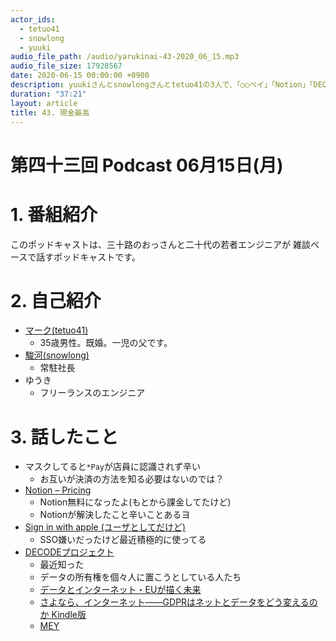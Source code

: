 ```yaml
---
actor_ids:
  - tetuo41
  - snowlong
  - yuuki
audio_file_path: /audio/yarukinai-43-2020_06_15.mp3
audio_file_size: 17928567
date: 2020-06-15 00:00:00 +0900
description: yuukiさんとsnowlongさんとtetuo41の3人で、「○○ペイ」「Notion」「DECODEプロジェクト」について話しました。
duration: "37:21"
layout: article
title: 43. 現金最高
---
```


# 第四十三回 Podcast 06月15日(月)

# 1. 番組紹介
  このポッドキャストは、三十路のおっさんと二十代の若者エンジニアが
  雑談ベースで話すポッドキャストです。

# 2. 自己紹介
- [マーク(tetuo41)](https://twitter.com/tetuo41)
  - 35歳男性。既婚。一児の父です。
- [駿河(snowlong)](https://twitter.com/_snowlong)
  - 常駐社長
- ゆうき
  - フリーランスのエンジニア

# 3. 話したこと
- マスクしてると`*Pay`が店員に認識されず辛い
  - お互いが決済の方法を知る必要はないのでは？
- [Notion – Pricing](https://www.notion.so/pricing)
  - Notion無料になったよ(もとから課金してたけど)
  - Notionが解決したこと辛いことあるヨ
- [Sign in with apple (ユーザとしてだけど)](https://developer.apple.com/jp/sign-in-with-apple/)
  - SSO嫌いだったけど最近積極的に使ってる
- [DECODEプロジェクト](https://www.decodeproject.eu/)
  - 最近知った
  - データの所有権を個々人に置こうとしている人たち
  - [データとインターネット・EUが描く未来](https://wired.jp/series/gdpr/)
  - [さよなら、インターネット――GDPRはネットとデータをどう変えるのか Kindle版](https://amzn.to/37xpYmP)
  - [MEY](https://www.meyportal.com/)
